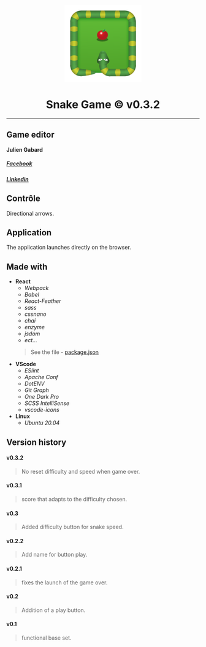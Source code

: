 <div align="center"><img src="src/assets/favicon.ico" alt="Snake Logo" width="200px"/></div>

<div align="center"><h1 size="4">Snake Game &copy; v0.3.2</h1></div>

----------------

## Game editor
**Julien Gabard**
##### *[Facebook](https://www.facebook.com/julien.gabard.3)*
##### *[Linkedin](https://www.linkedin.com/in/julien-gabard/)*

## Contrôle
Directional arrows.

## Application
The application launches directly on the browser.

## Made with
- **React**
  - *Webpack*
  - *Babel*
  - *React-Feather*
  - *sass*
  - *cssnano*
  - *chai*
  - *enzyme*
  - *jsdom*
  - *ect...*
  > See the file - [package.json](package.json)
- **VScode**
  - *ESlint*
  - *Apache Conf*
  - *DotENV*
  - *Git Graph*
  - *One Dark Pro*
  - *SCSS IntelliSense*
  - *vscode-icons*
- **Linux**
  - *Ubuntu 20.04*

## Version history
#### v0.3.2
> No reset difficulty and speed when game over.
#### v0.3.1
> score that adapts to the difficulty chosen.
#### v0.3
> Added difficulty button for snake speed.
#### v0.2.2
> Add name for button play.
#### v0.2.1
> fixes the launch of the game over.
#### v0.2
> Addition of a play button.
#### v0.1
> functional base set.